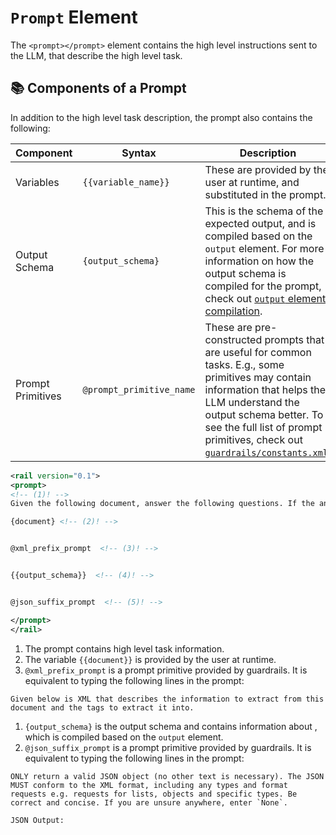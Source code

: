 # `Prompt` Element

The `<prompt></prompt>` element contains the high level instructions sent to the LLM, that describe the high level task.

## 📚 Components of a Prompt

In addition to the high level task description, the prompt also contains the following:

| Component         | Syntax                   | Description                                                                                                                                                                                                                                                                                                                             |
|-------------------|--------------------------|-----------------------------------------------------------------------------------------------------------------------------------------------------------------------------------------------------------------------------------------------------------------------------------------------------------------------------------------|
| Variables         | `{{variable_name}}`        | These are provided by the user at runtime, and substituted in the prompt.                                                                                                                                                                                                                                                               |
| Output Schema     | `{output_schema}`      | This is the schema of the expected output, and is compiled based on the  `output` element.  For more information on how the output schema is compiled for the prompt, check out [`output` element compilation](../output/#adding-compiled-output-element-to-prompt).                                                                    |
| Prompt Primitives | `@prompt_primitive_name` | These are pre-constructed prompts that are useful for common tasks. E.g., some primitives may contain information that helps the LLM understand the output schema better.  To see the full list of prompt primitives, check out [`guardrails/constants.xml`](https://github.com/ShreyaR/guardrails/blob/main/guardrails/constants.xml). |

```xml
<rail version="0.1">
<prompt>
<!-- (1)! -->
Given the following document, answer the following questions. If the answer doesn't exist in the document, enter 'None'.

{document} <!-- (2)! -->


@xml_prefix_prompt  <!-- (3)! -->


{{output_schema}}  <!-- (4)! -->


@json_suffix_prompt  <!-- (5)! -->

</prompt>
</rail>
```

1. The prompt contains high level task information.
2. The variable `{{document}}` is provided by the user at runtime.
3. `@xml_prefix_prompt` is a prompt primitive provided by guardrails. It is equivalent to typing the following lines in the prompt:

```
Given below is XML that describes the information to extract from this document and the tags to extract it into.
```

1. `{output_schema}` is the output schema and contains information about , which is compiled based on the `output` element.
2. `@json_suffix_prompt` is a prompt primitive provided by guardrails. It is equivalent to typing the following lines in the prompt:

```
ONLY return a valid JSON object (no other text is necessary). The JSON MUST conform to the XML format, including any types and format requests e.g. requests for lists, objects and specific types. Be correct and concise. If you are unsure anywhere, enter `None`.

JSON Output:
```
